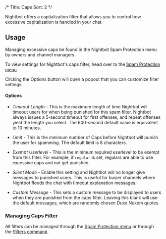 /*
Title: Caps
Sort: 2
*/

Nightbot offers a capitalization filter that allows you to control how excessive capitalization is handled in your chat.

## Usage

Managing excessive caps be found in the Nightbot Spam Protection menu by owners and channel managers.

To view settings for Nightbot's caps filter, head over to the [Spam Protection menu](https://beta.nightbot.tv/spam_protection). 

Clicking the Options button will open a popout that you can customize filter settings.

#### Options

- *Timeout Length* - This is the maximum length of time Nightbot will timeout users for when being punished for this spam filter. Nightbot always issues a 5-second timeout for first offenses, and repeat offenses yield the length you select. The 600-second default value is equivalent to 10 minutes.

- *Limit* - This is the minimum number of Caps before Nightbot will punish the user for spamming. The default limit is 8 characters. 

- *Exempt Userlevel* - This is the minimum required userlevel to be exempt from this filter. For example, if `regular` is set, regulars are able to use excessive caps and not get punished. 

- *Silent Mode* - Enable this setting and Nightbot will no longer give messages to punished users. This is useful for busier channels where Nightbot floods the chat with timeout explanation messages.

- *Custom Message* - This sets a custom message to be displayed to users when they are punished from the caps filter. Leaving this blank will use the default messages, which are randomly chosen Duke Nukem quotes.

### Managing Caps Filter

All filters can be managed through the [Spam Protection menu](https://beta.nightbot.tv/spam_protection) or through the [!filters command](https://docs.nightbot.tv/commands/filters).
